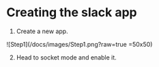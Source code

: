 # Creating the slack app 

1. Create a new app.

![Step1](/docs/images/Step1.png?raw=true =50x50)

2. Head to socket mode and enable it.
